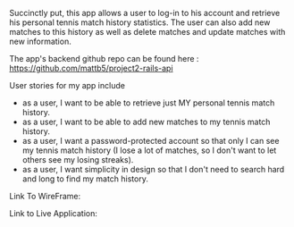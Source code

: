 Succinctly put, this app allows a user to log-in to his account and retrieve his personal tennis match history statistics.  The user can also add new matches to this history as well as delete matches and update matches with new information.

The app's backend github repo can be found here : https://github.com/mattb5/project2-rails-api

User stories for my app include 
- as a user, I want to be able to retrieve just MY personal tennis match history.  
- as a user, I want to be able to add new matches to my tennis match history.
- as a user, I want a password-protected account so that only I can see my tennis match history (I lose a lot of matches, so I don't want   to let others see my losing streaks).
- as a user, I want simplicity in design so that I don't need to search hard and long to find my match history.  

Link To WireFrame: 

Link to Live Application: 

